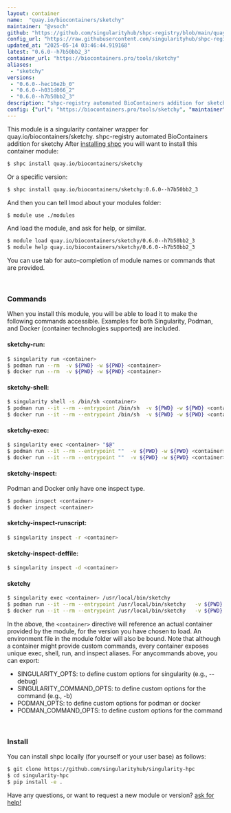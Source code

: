 ```yaml
---
layout: container
name:  "quay.io/biocontainers/sketchy"
maintainer: "@vsoch"
github: "https://github.com/singularityhub/shpc-registry/blob/main/quay.io/biocontainers/sketchy/container.yaml"
config_url: "https://raw.githubusercontent.com/singularityhub/shpc-registry/main/quay.io/biocontainers/sketchy/container.yaml"
updated_at: "2025-05-14 03:46:44.919168"
latest: "0.6.0--h7b50bb2_3"
container_url: "https://biocontainers.pro/tools/sketchy"
aliases:
 - "sketchy"
versions:
 - "0.6.0--hec16e2b_0"
 - "0.6.0--h031d066_2"
 - "0.6.0--h7b50bb2_3"
description: "shpc-registry automated BioContainers addition for sketchy"
config: {"url": "https://biocontainers.pro/tools/sketchy", "maintainer": "@vsoch", "description": "shpc-registry automated BioContainers addition for sketchy", "latest": {"0.6.0--h7b50bb2_3": "sha256:fbcd8c564875958984eeb0b027a51b17f906ed8c770b962cd489b1e4245f4910"}, "tags": {"0.6.0--hec16e2b_0": "sha256:12541264d0ee2ca34315d9b675dee49a35ef3c74306fac2f4d78c28349d959e8", "0.6.0--h031d066_2": "sha256:e7605987cec317c7421407bf321f2425152fb050d06f409fadff83923906fbbf", "0.6.0--h7b50bb2_3": "sha256:fbcd8c564875958984eeb0b027a51b17f906ed8c770b962cd489b1e4245f4910"}, "docker": "quay.io/biocontainers/sketchy", "aliases": {"sketchy": "/usr/local/bin/sketchy"}}
---
```


This module is a singularity container wrapper for quay.io/biocontainers/sketchy.
shpc-registry automated BioContainers addition for sketchy
After [installing shpc](#install) you will want to install this container module:


```bash
$ shpc install quay.io/biocontainers/sketchy
```

Or a specific version:

```bash
$ shpc install quay.io/biocontainers/sketchy:0.6.0--h7b50bb2_3
```

And then you can tell lmod about your modules folder:

```bash
$ module use ./modules
```

And load the module, and ask for help, or similar.

```bash
$ module load quay.io/biocontainers/sketchy/0.6.0--h7b50bb2_3
$ module help quay.io/biocontainers/sketchy/0.6.0--h7b50bb2_3
```

You can use tab for auto-completion of module names or commands that are provided.

<br>

### Commands

When you install this module, you will be able to load it to make the following commands accessible.
Examples for both Singularity, Podman, and Docker (container technologies supported) are included.

#### sketchy-run:

```bash
$ singularity run <container>
$ podman run --rm  -v ${PWD} -w ${PWD} <container>
$ docker run --rm  -v ${PWD} -w ${PWD} <container>
```

#### sketchy-shell:

```bash
$ singularity shell -s /bin/sh <container>
$ podman run --it --rm --entrypoint /bin/sh  -v ${PWD} -w ${PWD} <container>
$ docker run --it --rm --entrypoint /bin/sh  -v ${PWD} -w ${PWD} <container>
```

#### sketchy-exec:

```bash
$ singularity exec <container> "$@"
$ podman run --it --rm --entrypoint ""  -v ${PWD} -w ${PWD} <container> "$@"
$ docker run --it --rm --entrypoint ""  -v ${PWD} -w ${PWD} <container> "$@"
```

#### sketchy-inspect:

Podman and Docker only have one inspect type.

```bash
$ podman inspect <container>
$ docker inspect <container>
```

#### sketchy-inspect-runscript:

```bash
$ singularity inspect -r <container>
```

#### sketchy-inspect-deffile:

```bash
$ singularity inspect -d <container>
```


#### sketchy

```bash
$ singularity exec <container> /usr/local/bin/sketchy
$ podman run --it --rm --entrypoint /usr/local/bin/sketchy   -v ${PWD} -w ${PWD} <container> -c " $@"
$ docker run --it --rm --entrypoint /usr/local/bin/sketchy   -v ${PWD} -w ${PWD} <container> -c " $@"
```



In the above, the `<container>` directive will reference an actual container provided
by the module, for the version you have chosen to load. An environment file in the
module folder will also be bound. Note that although a container
might provide custom commands, every container exposes unique exec, shell, run, and
inspect aliases. For anycommands above, you can export:

 - SINGULARITY_OPTS: to define custom options for singularity (e.g., --debug)
 - SINGULARITY_COMMAND_OPTS: to define custom options for the command (e.g., -b)
 - PODMAN_OPTS: to define custom options for podman or docker
 - PODMAN_COMMAND_OPTS: to define custom options for the command

<br>

### Install

You can install shpc locally (for yourself or your user base) as follows:

```bash
$ git clone https://github.com/singularityhub/singularity-hpc
$ cd singularity-hpc
$ pip install -e .
```

Have any questions, or want to request a new module or version? [ask for help!](https://github.com/singularityhub/singularity-hpc/issues)